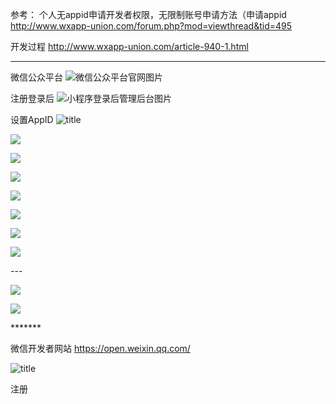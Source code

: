 
参考：
个人无appid申请开发者权限，无限制账号申请方法（申请appid
http://www.wxapp-union.com/forum.php?mod=viewthread&tid=495


开发过程
http://www.wxapp-union.com/article-940-1.html

---

微信公众平台 
![微信公众平台官网图片](img/DeepinScreenshot_select-area_20190820215229.png)


注册登录后
![小程序登录后管理后台图片](img/DeepinScreenshot_select-area_20190820220323.png)



设置AppID
![title](img/DeepinScreenshot_select-area_20190821215958.png)

![](img/DeepinScreenshot_select-area_20190821220513.png)

![](img/DeepinScreenshot_select-area_20190821220734.png)

![](img/DeepinScreenshot_select-area_20190821221024.png)

![](img/DeepinScreenshot_select-area_20190821234848.png)



![](img/DeepinScreenshot_select-area_20190821235136.png)

![](img/DeepinScreenshot_select-area_20190821235237.png)

![](img/DeepinScreenshot_select-area_20190821235008.png)


\---

![](img/DeepinScreenshot_select-area_20190830074420.png)

![](img/)

\*******

微信开发者网站
https://open.weixin.qq.com/

![title](img/1566304656278-1566304656302.png)


注册


